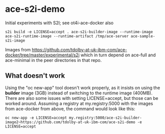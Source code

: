 # ace-s2i-demo
Initial experiments with S2I; see ot4i-ace-docker also

```
s2i build -e LICENSE=accept . ace-s2i-builder-image --runtime-image ace-s2i-runtime-image --runtime-artifact /tmp/ace-server ace-sample-s2i-image
```
Images from https://github.com/tdolby-at-uk-ibm-com/ace-docker/tree/master/experimental/s2i which in turn depend on ace-full and ace-minimal in the peer directories in that repo.


## What doesn't work

Using the "oc new-app" tool doesn't work properly, as it insists on using the **builder** image (3GB) instead of switching to the runtime image (400MB). There are also some issues with setting LICENSE=accept, but those can be worked around. Assuming a registry at my.registry:5000 with the images from ace-docker from above, the command would look like this:
```
oc new-app -e LICENSE=accept my.registry:5000/ace-s2i-builder-image2~https://github.com/tdolby-at-uk-ibm-com/ace-s2i-demo -e LICENSE=accept
```
